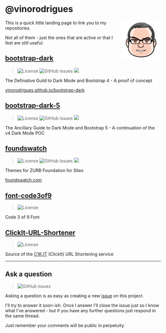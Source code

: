# @vinorodrigues

<img src="vino-avatar.svg" align="right" alt="Hello" width="128" height="128">

This is a quick little landing page to link you to my repositories.

Not all of them - just the ones that are active or that I feel are still useful:



## [bootstrap-dark](https://github.com/vinorodrigues/bootstrap-dark)

> ![License](https://img.shields.io/badge/license-MIT-green) ![GitHub issues](https://img.shields.io/github/issues/vinorodrigues/bootstrap-dark) ![](https://data.jsdelivr.com/v1/package/gh/vinorodrigues/bootstrap-dark/badge?style=rounded)

The Definative Guild to Dark Mode and Bootstrap 4 - A proof of concept

[vinorodrigues.github.io/bootstrap-dark](https://vinorodrigues.github.io/bootstrap-dark/)


## [bootstrap-dark-5](https://github.com/vinorodrigues/bootstrap-dark-5)

> ![License](https://img.shields.io/badge/license-MIT-green) ![GitHub issues](https://img.shields.io/github/issues/vinorodrigues/bootstrap-dark-5) ![](https://data.jsdelivr.com/v1/package/gh/vinorodrigues/bootstrap-dark-5/badge?style=rounded)

The Ancillary Guide to Dark Mode and Bootstrap 5 - A continuation of the v4 Dark Mode POC



## [foundswatch](https://github.com/vinorodrigues/foundswatch)

> ![License](https://img.shields.io/github/license/vinorodrigues/Foundswatch) ![GitHub issues](https://img.shields.io/github/issues/vinorodrigues/Foundswatch) ![](https://data.jsdelivr.com/v1/package/gh/vinorodrigues/foundswatch/badge?style=rounded)

Themes for ZURB Foundation for Sites

[foundswatch.com](http://foundswatch.com/)



## [font-code3of9](https://github.com/vinorodrigues/font-code3of9)

> ![License](https://img.shields.io/badge/license-MIT-green)

Code 3 of 9 Font


## [ClickIt-URL-Shortener](https://github.com/vinorodrigues/ClickIt-URL-Shortener)

> ![License](https://img.shields.io/badge/license-CC--BY--SA--3.0-blue)

Source of the [C1K.IT](http://c1k.it/) (ClickIt) URL Shortening service



---

## Ask a question

> ![GitHub issues](https://img.shields.io/github/issues/vinorodrigues/vinorodrigues.github.io)

Asking a question is as easy as creating a new [issue](https://github.com/vinorodrigues/vinorodrigues.github.io/issues) on this project.

I'll try to answer it soon-ish. Once I answer I'll close the issue just so I know what I've answered - but if you have any further questions just respond in the same thread.

Just remember your comments will be public in perpetuity.
